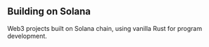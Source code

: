 ## Building on Solana

Web3 projects built on Solana chain, using vanilla Rust for program development.
